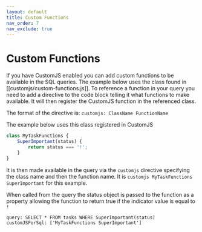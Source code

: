 ```yaml
---
layout: default
title: Custom Functions
nav_order: 7
nav_exclude: true
---
```


# Custom Functions

If you have CustomJS enabled you can add custom functions to be available in the SQL queries. The example below uses the class found in [[customjs/custom-functions.js]]. To reference a function in your query you need to add a directive to the code block telling it what functions to make available. It will then register the CustomJS function in the referenced class.

The format of the directive is: `customjs: ClassName FunctionName`

The example below uses this class registered in CustomJS

```javascript
class MyTaskFunctions {
    SuperImportant(status) {
        return status === '!';
    }
}
```

It is then made available in the query via the `customjs` directive specifying the class name and then the function name. It is `customjs MyTaskFunctions SuperImportant` for this example.

When called from the query the status object is passed to the function as a property allowing the function to return true if the indicator value is equal to `!`

 ```qatt
 query: SELECT * FROM tasks WHERE SuperImportant(status)
 customJSForSql: ['MyTaskFunctions SuperImportant'] 
 ```
